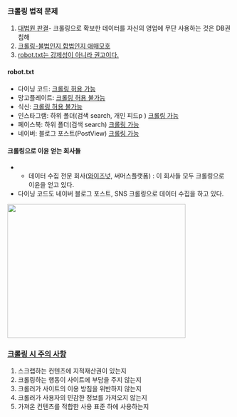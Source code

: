 ### 크롤링 법적 문제
   1. [대법원 판결](http://news.bizwatch.co.kr/article/mobile/2017/09/27/0023)- 크롤링으로 확보한 데이터를 자신의 영업에 무단 사용하는 것은 DB권 침해
   2. [크롤링-불법인지 합법인지 애매모호](https://biz.chosun.com/site/data/html_dir/2020/09/23/2020092300325.html)
   3. [robot.txt는 강제성이 아니라 권고이다.](https://imcreator.tistory.com/102)

#### robot.txt 
- 다이닝 코드: [크롤링 허용 가능](https://www.diningcode.com/robots.txt)
- 망고플레이트: [크롤링 허용 불가능](https://www.mangoplate.com/robots.txt)
- 식신: [크롤링 허용 불가능](https://www.siksinhot.com/robots.txt)
- 인스타그램: 하위 폴더(검색 search, 개인 피드p ) [크롤링 가능](https://www.instagram.com/robots.txt)
- 페이스북: 하위 폴더(검색 search) [크롤링 가능](https://www.facebook.com/robots.txt)
- 네이버:  블로그 포스트(PostView) [크롤링 가능](https://m.blog.naver.com/robots.txt)

#### 크롤링으로 이윤 얻는 회사들
- - 데이터 수집 전문 회사([와이즈넛](https://www.wisenut.com/sub/service/analysis.php), 써머스플랫폼) : 이 회사들 모두 크롤링으로 이윤을 얻고 있다.
- 다이닝 코드도 네이버 블로그 포스트, SNS 크롤링으로 데이터 수집을 하고 있다.
 <img src="https://user-images.githubusercontent.com/90318043/158113396-9f7d5af7-7026-4bff-a312-89e65bc764f8.png" width="400" height="300"/>
 

### [크롤링 시 주의 사항](https://nunucompany.tistory.com/17)
1. 스크랩하는 컨텐츠에 지적재산권이 있는지
2. 크롤링하는 행동이 사이트에 부담을 주지 않는지
3. 크롤러가 사이트의 이용 방침을 위반하지 않는지
4. 크롤러가 사용자의 민감한 정보를 가져오지 않는지
5. 가져온 컨텐츠를 적합한 사용 표준 하에 사용하는지
